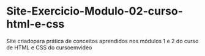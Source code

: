 # Site-Exercicio-Modulo-02-curso-html-e-css
 Site criadopara prática de conceitos aprendidos nos módulos 1 e 2 do curso de HTML e CSS do cursoemvideo
